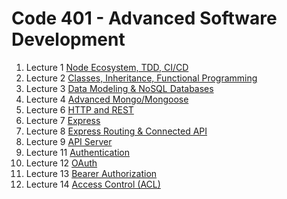 # Code 401 - Advanced Software Development

1. Lecture 1 [Node Ecosystem, TDD, CI/CD](./code401/class-01.md)
1. Lecture 2 [Classes, Inheritance, Functional Programming](./code401/class-02.md)
1. Lecture 3 [Data Modeling & NoSQL Databases](./code401/class-03.md)
1. Lecture 4 [Advanced Mongo/Mongoose](./code401/class-04.md)
1. Lecture 6 [HTTP and REST](./code401/class-06.md)
1. Lecture 7 [Express](./code401/class-07.md)
1. Lecture 8 [Express Routing & Connected API](./code401/class-08.md)
1. Lecture 9 [API Server](./code401/class-09.md)
1. Lecture 11 [Authentication](./code401/class-11.md)
1. Lecture 12 [OAuth](./code401/class-12.md)
1. Lecture 13 [Bearer Authorization](./code401/class-13.md)
1. Lecture 14 [Access Control (ACL)](./code401/class-14.md)
<!--1. Lecture 15 [Trees](./code401/class-15.md)
1. Lecture 16 [Event Driven Applications](./code401/class-16.md)
1. Lecture 17 [TCP Servers](./code401/class-17.md)
1. Lecture 18 [Socket.io](./code401/class-18.md)
1. Lecture 19 [Message Queues](./code401/class-19.md)
1. Lecture 26 [Component Based UI](./code401/class-26.md)
1. Lecture 27 [Props and State](./code401/class-27.md)
1. Lecture 28 [Component Composition](./code401/class-28.md)
1. Lecture 29 [Routing](./code401/class-29.md)
1. Lecture 30 [Hash Tables](./code401/class-30.md)
1. Lecture 31 [Hooks API](./code401/class-31.md)
1. Lecture 32 [Custom Hooks](./code401/class-32.md)
1. Lecture 33 [Context API](./code401/class-33.md)
1. Lecture 34 [`<Login />` and `<Auth />`](./code401/class-34.md)
1. Lecture 35 [Graphs](./code401/class-35.md)
1. Lecture 36 [Application State with Redux](./code401/class-36.md)
1. Lecture 37 [Redux - Combined Reducers](./code401/class-37.md)
1. Lecture 38 [Redux - Asynchronous Actions](./code401/class-38.md)
1. Lecture 39 [Redux - Additional Topics](./code401/class-39.md)
1. Lecture 41 [React Native](./code401/class-41.md)
1. Lecture 42 [Ethics](./code401/class-42.md)
1. Lecture 43 [Gatsby, next.js, and other JS Frameworks](./code401/class-43.md) -->
<!-- 1. Lecture 44 [](./code401/class-44.md) -->